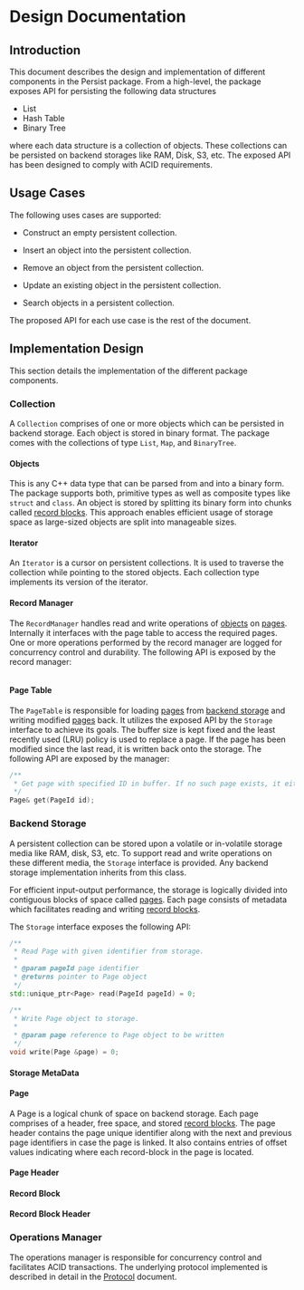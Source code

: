 <!--
 Design.md - Persist
 
 Copyright 2020 Ketan Goyal
 
 Permission is hereby granted, free of charge, to any person obtaining a copy
 of this software and associated documentation files (the "Software"), to deal
 in the Software without restriction, including without limitation the rights
 to use, copy, modify, merge, publish, distribute, sublicense, and/or sell
 copies of the Software, and to permit persons to whom the Software is
 furnished to do so, subject to the following conditions:
 
 The above copyright notice and this permission notice shall be included in all
 copies or substantial portions of the Software.
 
 THE SOFTWARE IS PROVIDED "AS IS", WITHOUT WARRANTY OF ANY KIND, EXPRESS OR
 IMPLIED, INCLUDING BUT NOT LIMITED TO THE WARRANTIES OF MERCHANTABILITY,
 FITNESS FOR A PARTICULAR PURPOSE AND NONINFRINGEMENT. IN NO EVENT SHALL THE
 AUTHORS OR COPYRIGHT HOLDERS BE LIABLE FOR ANY CLAIM, DAMAGES OR OTHER
 LIABILITY, WHETHER IN AN ACTION OF CONTRACT, TORT OR OTHERWISE, ARISING FROM,
 OUT OF OR IN CONNECTION WITH THE SOFTWARE OR THE USE OR OTHER DEALINGS IN THE
 SOFTWARE.
-->

# Design Documentation

## Introduction

This document describes the design and implementation of different components in the Persist package. From a high-level, the package exposes API for persisting the following data structures

- List
- Hash Table
- Binary Tree

where each data structure is a collection of objects. These collections can be persisted on backend storages like RAM, Disk, S3, etc. The exposed API has been designed to comply with ACID requirements.

## Usage Cases

The following uses cases are supported:

- Construct an empty persistent collection.

- Insert an object into the persistent collection.

- Remove an object from the persistent collection.

- Update an existing object in the persistent collection.

- Search objects in a persistent collection.

The proposed API for each use case is the rest of the document.

## Implementation Design

This section details the implementation of the different package components.

### Collection

A `Collection` comprises of one or more objects which can be persisted in backend storage. Each object is stored in binary format. The package comes with the collections of type `List`, `Map`, and `BinaryTree`.

#### Objects

This is any C++ data type that can be parsed from and into a binary form. The package supports both, primitive types as well as composite types like `struct` and `class`. An object is stored by splitting its binary form into chunks called [record blocks](#record-blocks). This approach enables efficient usage of storage space as large-sized objects are split into manageable sizes.

#### Iterator

An `Iterator` is a cursor on persistent collections. It is used to traverse the collection while pointing to the stored objects. Each collection type implements its version of the iterator.

#### Record Manager

The `RecordManager` handles read and write operations of [objects](#objects) on [pages](#page). Internally it interfaces with the page table to access the required pages. One or more operations performed by the record manager are logged for concurrency control and durability. The following API is exposed by the record manager:

```c++
```

#### Page Table

The `PageTable` is responsible for loading [pages](#page) from [backend storage](#backend-storage) and writing modified [pages](#page) back. It utilizes the exposed API by the `Storage` interface to achieve its goals. The buffer size is kept fixed and the least recently used (LRU) policy is used to replace a page. If the page has been modified since the last read, it is written back onto the storage. The following API are exposed by the manager:

```c++
/**
 * Get page with specified ID in buffer. If no such page exists, it either loads one from backend storage or throws PageNotFound exception.
 */
Page& get(PageId id);
```

### Backend Storage

A persistent collection can be stored upon a volatile or in-volatile storage media like RAM, disk, S3, etc. To support read and write operations on these different media, the `Storage` interface is provided. Any backend storage implementation inherits from this class.

For efficient input-output performance, the storage is logically divided into contiguous blocks of space called [pages](#page). Each page consists of metadata which facilitates reading and writing [record blocks](#record-block).

The `Storage` interface exposes the following API:

```c++
/**
 * Read Page with given identifier from storage.
 *
 * @param pageId page identifier
 * @returns pointer to Page object
 */
std::unique_ptr<Page> read(PageId pageId) = 0;

/**
 * Write Page object to storage.
 *
 * @param page reference to Page object to be written
 */
void write(Page &page) = 0;
```

#### Storage MetaData

#### Page

A Page is a logical chunk of space on backend storage. Each page comprises of a header, free space, and stored [record blocks](#record-block). The page header contains the page unique identifier along with the next and previous page identifiers in case the page is linked. It also contains entries of offset values indicating where each record-block in the page is located.

#### Page Header

#### Record Block

#### Record Block Header

### Operations Manager

The operations manager is responsible for concurrency control and facilitates ACID transactions. The underlying protocol implemented is described in detail in the [Protocol](Protocol.md) document.
